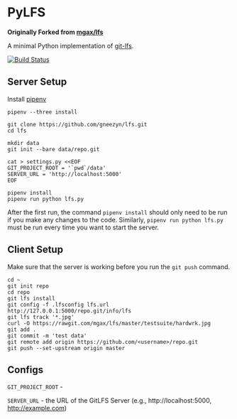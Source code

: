 PyLFS
=====
**Originally Forked from [mgax/lfs](https://github.com/mgax/lfs)**

A minimal Python implementation of [git-lfs](https://github.com/github/git-lfs). 

[![Build Status](https://travis-ci.org/gneezyn/lfs.svg?branch=master)](https://travis-ci.org/gneezyn/lfs)

## Server Setup

Install [pipenv](https://pipenv.readthedocs.io/#install-pipenv-today)
```
pipenv --three install

git clone https://github.com/gneezyn/lfs.git
cd lfs

mkdir data
git init --bare data/repo.git

cat > settings.py <<EOF
GIT_PROJECT_ROOT = '`pwd`/data'
SERVER_URL = 'http://localhost:5000'
EOF

pipenv install
pipenv run python lfs.py
```
After the first run, the command `pipenv install` should only need to be run if you make any changes to the code. Similarly, `pipenv run python lfs.py` must be run every time you want to start the server.

## Client Setup
Make sure that the server is working before you run the `git push` command.
```
cd ~
git init repo
cd repo
git lfs install
git config -f .lfsconfig lfs.url http://127.0.0.1:5000/repo.git/info/lfs
git lfs track '*.jpg'
curl -O https://rawgit.com/mgax/lfs/master/testsuite/hardwrk.jpg
git add .
git commit -m 'test data'
git remote add origin https://github.com/<username>/repo.git
git push --set-upstream origin master
```

## Configs
`GIT_PROJECT_ROOT` - 

`SERVER_URL` - the URL of the GitLFS Server (e.g., http://localhost:5000, http://example.com)